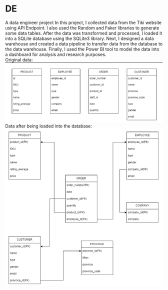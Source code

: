 # DE
A data engineer project
In this project, I collected data from the Tiki website using API Endpoint. I also used the Random and Faker libraries to generate some data tables. After the data was transformed and processed, I loaded it into a SQLite database using the SQLite3 library. Next, I designed a data warehouse and created a data pipeline to transfer data from the database to the data warehouse. Finally, I used the Power BI tool to model the data into a dashboard for analysis and research purposes.
<br />
Original data:<br />
![alt text](https://github.com/hungdung0403/DE/blob/main/Extracting%20and%20transforming/s1.png)
<br />
Data after being loaded into the database:<br />
![alt text](https://github.com/hungdung0403/DE/blob/main/Extracting%20and%20transforming/s2.1.png)
